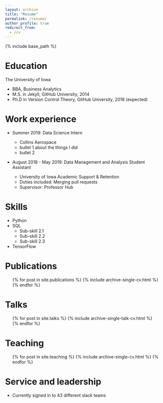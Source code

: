 ```yaml
---
layout: archive
title: "Resume"
permalink: /resume/
author_profile: true
redirect_from:
  - /cv
---
```


{% include base_path %}

Education
======
The University of Iowa
* BBA, Business Analytics
* M.S. in Jekyll, GitHub University, 2014
* Ph.D in Version Control Theory, GitHub University, 2018 (expected)

Work experience
======
* Summer 2019: Data Science Intern
  * Collins Aerospace
  * bullet 1 about the things I did
  * bullet 2

* August 2018 - May 2019: Data Management and Analysis Student Assistant
  * University of Iowa Academic Support & Retention
  * Duties included: Merging pull requests
  * Supervisor: Professor Hub
  
Skills
======
* Python
* SQL
  * Sub-skill 2.1
  * Sub-skill 2.2
  * Sub-skill 2.3
* TensorFlow

Publications
======
  <ul>{% for post in site.publications %}
    {% include archive-single-cv.html %}
  {% endfor %}</ul>
  
Talks
======
  <ul>{% for post in site.talks %}
    {% include archive-single-talk-cv.html %}
  {% endfor %}</ul>
  
Teaching
======
  <ul>{% for post in site.teaching %}
    {% include archive-single-cv.html %}
  {% endfor %}</ul>
  
Service and leadership
======
* Currently signed in to 43 different slack teams
